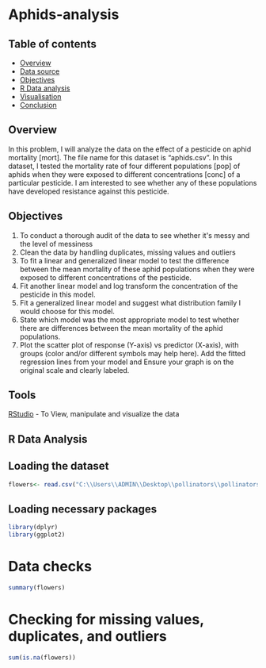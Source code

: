 # Aphids-analysis

## Table of contents
- [Overview](#overview)
- [Data source](#data-source)
- [Objectives](#objectives)
- [R Data analysis](#R-data-analysis)
- [Visualisation](#visualisation)
- [Conclusion](#conclusion)


## Overview
In this problem, I will analyze the data on the effect of a pesticide on aphid mortality [mort]. The file name for this dataset is “aphids.csv”. In this dataset, I tested the mortality rate of four different populations [pop] of aphids when they were exposed to different concentrations [conc] of a particular pesticide. I am interested to see whether any of these populations have developed resistance against this pesticide.

## Objectives
1. To conduct a thorough audit of the data to see whether it's messy and the level of messiness
2. Clean the data by handling duplicates, missing values and outliers
3. To fit a linear and generalized linear model to test the difference between the mean mortality of these aphid populations when they were exposed to different concentrations of the pesticide.
4. Fit another linear model and log transform the concentration of the pesticide in this model.
5. Fit a generalized linear model and suggest what distribution family I would choose for this model.
6.  State which model was the most appropriate model to test whether there are differences between the mean mortality of the aphid populations.
7.  Plot the scatter plot of response (Y-axis) vs predictor (X-axis), with groups (color and/or different symbols may help here). Add the fitted regression lines from your model and Ensure your graph is on the original scale and clearly labeled.


## Tools
[RStudio](#Rstudio) - To View, manipulate and visualize the data

## R Data Analysis
## Loading the dataset
```r
flowers<- read.csv("C:\\Users\\ADMIN\\Desktop\\pollinators\\pollinators.csv")
```
## Loading necessary packages
```r
library(dplyr)
library(ggplot2)
```
# Data checks
```r
summary(flowers)
```
# Checking for missing values, duplicates, and outliers
```r
sum(is.na(flowers))
```





